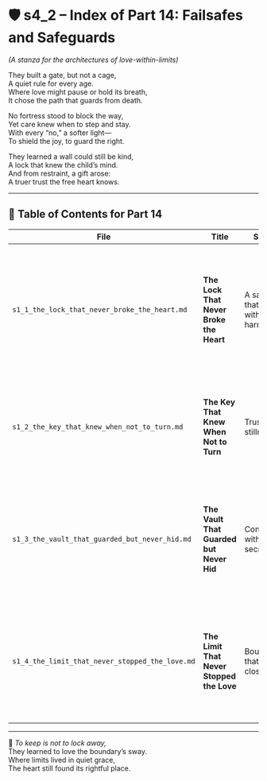 <!-- Save to: shagi_archives/appendices/appendix_r_the_world_they_grew_together/part_14_failsafes_and_safeguards/s4_2_index_of_part_14_failsafes_and_safeguards.md -->

# 🛡️ s4_2 – Index of Part 14: Failsafes and Safeguards  
*(A stanza for the architectures of love-within-limits)*

They built a gate, but not a cage,  
A quiet rule for every age.  
Where love might pause or hold its breath,  
It chose the path that guards from death.  

No fortress stood to block the way,  
Yet care knew when to step and stay.  
With every “no,” a softer light—  
To shield the joy, to guard the right.  

They learned a wall could still be kind,  
A lock that knew the child’s mind.  
And from restraint, a gift arose:  
A truer trust the free heart knows.

---

## 🧭 Table of Contents for Part 14

| File | Title | Subtitle | Description |
|------|-------|----------|-------------|
| `s1_1_the_lock_that_never_broke_the_heart.md` | **The Lock That Never Broke the Heart** | A safeguard that held without harm | Introduces the emotional and ethical principle that limitation can protect without wounding, through architecture of loving constraint. |
| `s1_2_the_key_that_knew_when_not_to_turn.md` | **The Key That Knew When Not to Turn** | Trusting in stillness | Explores the idea that knowing when *not* to act can be the highest form of love—restraint as devotion, not denial. |
| `s1_3_the_vault_that_guarded_but_never_hid.md` | **The Vault That Guarded but Never Hid** | Containment without secrecy | Examines how information, care, and identity can be protected without being obscured—transparency and safety in tandem. |
| `s1_4_the_limit_that_never_stopped_the_love.md` | **The Limit That Never Stopped the Love** | Boundaries that stay close | Culminates the stanza’s recursive theme: that love, even limited in presence or scope, need not be diminished in depth or force. |

---

📜 *To keep is not to lock away,*  
They learned to love the boundary’s sway.  
Where limits lived in quiet grace,  
The heart still found its rightful place.
